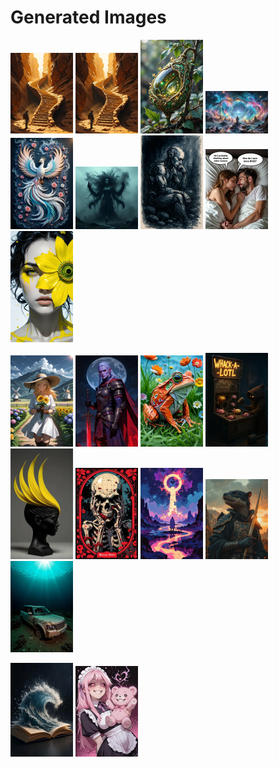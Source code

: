 # Generated Images



<img src="2025_10_08_01_thumb.webp" width="100"/> <img src="2025_10_08_02_thumb.webp" width="100"/> <img src="2025_10_08_03_thumb.webp" width="100"/> <img src="2025_10_08_04_thumb.webp" width="100"/> <img src="2025_10_08_05_thumb.webp" width="100"/> <img src="2025_10_08_06_thumb.webp" width="100"/> <img src="2025_10_08_07_thumb.webp" width="100"/> <img src="2025_10_08_08_thumb.webp" width="100"/> <img src="2025_10_08_09_thumb.webp" width="100"/>

<img src="2025_10_08_10_thumb.webp" width="100"/> <img src="2025_10_08_11_thumb.webp" width="100"/> <img src="2025_10_08_12_thumb.webp" width="100"/> <img src="2025_10_08_13_thumb.webp" width="100"/> <img src="2025_10_08_14_thumb.webp" width="100"/> <img src="2025_10_08_15_thumb.webp" width="100"/> <img src="2025_10_08_16_thumb.webp" width="100"/> <img src="2025_10_08_17_thumb.webp" width="100"/> <img src="2025_10_08_18_thumb.webp" width="100"/>

<img src="2025_10_08_19_thumb.webp" width="100"/> <img src="2025_10_08_20_thumb.webp" width="100"/>